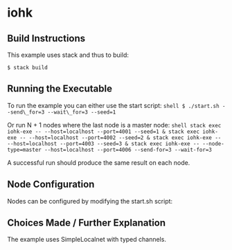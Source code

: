 # iohk

## Build Instructions

This example uses stack and thus to build:

`$ stack build`

## Running the Executable

To run the example you can either use the start script:
``shell
$ ./start.sh --send\_for=3 --wait\_for=3 --seed=1
``

Or run N + 1 nodes where the last node is a master node:
``shell
stack exec iohk-exe -- --host=localhost --port=4001 --seed=1 &
stack exec iohk-exe -- --host=localhost --port=4002 --seed=2 &
stack exec iohk-exe -- --host=localhost --port=4003 --seed=3 &
stack exec iohk-exe -- --node-type=master --host=localhost --port=4006 --send-for=3 --wait-for=3
``

A successful run should produce the same result on each node.

## Node Configuration

Nodes can be configured by modifying the start.sh script:

## Choices Made / Further Explanation

The example uses SimpleLocalnet with typed channels. 
